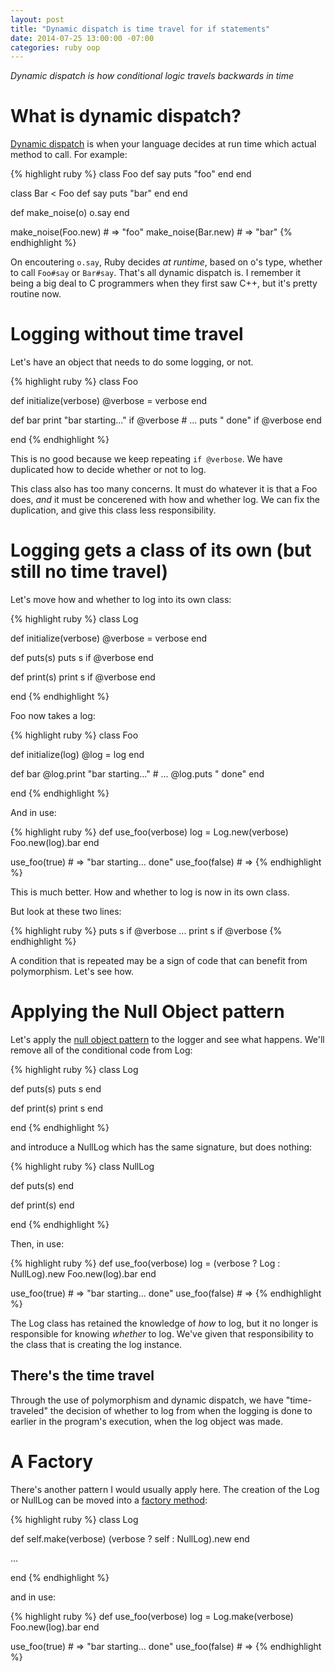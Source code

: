 ```yaml
---
layout: post
title: "Dynamic dispatch is time travel for if statements"
date: 2014-07-25 13:00:00 -07:00
categories: ruby oop
---
```


_Dynamic dispatch is how conditional logic travels backwards in time_

# What is dynamic dispatch?

[Dynamic dispatch](http://en.wikipedia.org/wiki/Dynamic_dispatch) is
when your language decides at run time which actual method to call.
For example:

{% highlight ruby %}
class Foo
  def say
    puts "foo"
  end
end

class Bar < Foo
  def say
    puts "bar"
  end
end

def make_noise(o)
  o.say
end

make_noise(Foo.new)    # => "foo"
make_noise(Bar.new)    # => "bar"
{% endhighlight %}

On encoutering `o.say`, Ruby decides _at runtime_, based on o's type,
whether to call `Foo#say` or `Bar#say`.  That's all dynamic dispatch
is.  I remember it being a big deal to C programmers when they first
saw C++, but it's pretty routine now.

# Logging without time travel

Let's have an object that needs to do some logging, or not.

{% highlight ruby %}
class Foo

  def initialize(verbose)
    @verbose = verbose
  end

  def bar
    print "bar starting..." if @verbose
    # ...
    puts " done" if @verbose
  end

end
{% endhighlight %}

This is no good because we keep repeating `if @verbose`.  We have
duplicated how to decide whether or not to log.

This class also has too many concerns.  It must do whatever it is that
a Foo does, _and_ it must be concerened with how and whether log.  We
can fix the duplication, and give this class less responsibility.

# Logging gets a class of its own (but still no time travel)

Let's move how and whether to log into its own class:

{% highlight ruby %}
class Log

  def initialize(verbose)
    @verbose = verbose
  end

  def puts(s)
    puts s if @verbose
  end

  def print(s)
    print s if @verbose
  end

end
{% endhighlight %}

Foo now takes a log:

{% highlight ruby %}
class Foo

  def initialize(log)
    @log = log
  end

  def bar
    @log.print "bar starting..."
    # ...
    @log.puts " done"
  end

end
{% endhighlight %}

And in use:

{% highlight ruby %}
def use_foo(verbose)
  log = Log.new(verbose)
  Foo.new(log).bar
end

use_foo(true)    # => "bar starting... done"
use_foo(false)   # =>
{% endhighlight %}

This is much better.  How and whether to log is now in its own class.

But look at these two lines:

{% highlight ruby %}
    puts s if @verbose
    ...
    print s if @verbose
{% endhighlight %}

A condition that is repeated may be a sign of code that can benefit
from polymorphism.  Let's see how.

# Applying the Null Object pattern

Let's apply the [null object
pattern](http://en.wikipedia.org/wiki/Null_Object_pattern) to the
logger and see what happens.  We'll remove all of the conditional code
from Log:

{% highlight ruby %}
class Log

  def puts(s)
    puts s
  end

  def print(s)
    print s
  end

end
{% endhighlight %}

and introduce a NullLog which has the same signature, but does nothing:

{% highlight ruby %}
class NullLog

  def puts(s)
  end

  def print(s)
  end

end
{% endhighlight %}

Then, in use:

{% highlight ruby %}
def use_foo(verbose)
  log = (verbose ? Log : NullLog).new
  Foo.new(log).bar
end

use_foo(true)    # => "bar starting... done"
use_foo(false)   # =>
{% endhighlight %}

The Log class has retained the knowledge of _how_ to log, but it no
longer is responsible for knowing _whether_ to log.  We've given that
responsibility to the class that is creating the log instance.

## There's the time travel

Through the use of polymorphism and dynamic dispatch, we have
"time-traveled" the decision of whether to log from when the logging
is done to earlier in the program's execution, when the log object was
made.

# A Factory

There's another pattern I would usually apply here.  The creation of
the Log or NullLog can be moved into a [factory
method](http://en.wikipedia.org/wiki/Factory_%28object-oriented_programming%29):

{% highlight ruby %}
class Log

  def self.make(verbose)
    (verbose ? self : NullLog).new
  end

  ...

end
{% endhighlight %}

and in use:

{% highlight ruby %}
def use_foo(verbose)
  log = Log.make(verbose)
  Foo.new(log).bar
end

use_foo(true)    # => "bar starting... done"
use_foo(false)   # =>
{% endhighlight %}
